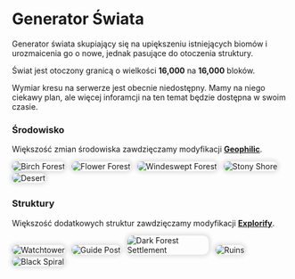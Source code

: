 <style>
img:not(.medium-zoom-image--opened):not(.navbar-link-icon) {
    max-width: 29%;
    margin: 0 8px 4px 0;
    box-shadow: 0 0 6px 4px rgba(0, 0, 0, .1);
    border-radius: 10px;
}
</style>

<!-- PAGE BEGINS HERE -->

# **Generator Świata**
Generator świata skupiający się na upiększeniu istniejących biomów i urozmaicenia go o nowe, jednak pasujące do otoczenia struktury.

Świat jest otoczony granicą o wielkości **16,000** na **16,000** bloków.

Wymiar kresu na serwerze jest obecnie niedostępny. Mamy na niego ciekawy plan, ale więcej inforamcji na ten temat będzie dostępna w swoim czasie.

### Środowisko
Większość zmian środowiska zawdzięczamy modyfikacji **[Geophilic](https://modrinth.com/datapack/geophilic)**.

![Birch Forest](https://cdn.modrinth.com/data/hl5OLM95/images/47e1149e0ef37e4b41ea69a52b808da99babb15c.jpeg)
![Flower Forest](https://cdn.modrinth.com/data/hl5OLM95/images/bf8da8c0738d0d774ddace95991cd4e7cae74be1.jpeg)
![Windeswept Forest](https://cdn.modrinth.com/data/hl5OLM95/images/f637a304aa04e0de6055313fde3c9c7beee60089.jpeg)
![Stony Shore](https://cdn.modrinth.com/data/hl5OLM95/images/3e82432a098be8139f5781f6bf2c3136d393dcd2.jpeg)
![Desert](https://cdn.modrinth.com/data/hl5OLM95/images/25515fd7f9e8585b98f44d9bf0d68156e5d119c4.jpeg)

### Struktury
Większość dodatkowych struktur zawdzięczamy modyfikacji **[Explorify](https://modrinth.com/datapack/explorify)**.

![Watchtower](https://cdn.modrinth.com/data/HSfsxuTo/images/967717efb7db9b67ac5978249d3fd5d1dbf1cabd.jpeg)
![Guide Post](https://cdn.modrinth.com/data/HSfsxuTo/images/7f442e33491c428fcc8f4f906d25943f605471c2.jpeg)
![Dark Forest Settlement](https://cdn.modrinth.com/data/HSfsxuTo/images/e803f27353f096a399acf8a2c416470e4f08e423.jpeg)
![Ruins](https://cdn.modrinth.com/data/HSfsxuTo/images/cdd23ed1412f1966d8c0c5b8545a793534015feb.jpeg)
![Black Spiral](https://cdn.modrinth.com/data/HSfsxuTo/images/4bdde9d88700b9fe35c30403580ad63fde3c4f43.jpeg)

